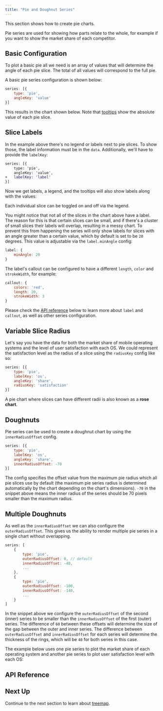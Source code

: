 ```yaml
---
title: "Pie and Doughnut Series"
---
```


This section shows how to create pie charts.

Pie series are used for showing how parts relate to the whole, for example if you want to show the market share of each competitor.

## Basic Configuration

To plot a basic pie all we need is an array of values that will determine the angle of each pie slice. The total of all values will correspond to the full pie.

A basic pie series configuration is shown below:

```js
series: [{
    type: 'pie',
    angleKey: 'value'
}]
```
This results in the chart shown below. Note that [tooltips](/charts-tooltips/) show the absolute value of each pie slice.

<chart-example title='Basic Pie Chart' name='basic-pie' type='generated'></chart-example>

## Slice Labels

In the example above there's no legend or labels next to pie slices. To show those, the label information must be in the `data`. Additionally, we'll have to provide the `labelKey`:

```diff
series: [{
    type: 'pie',
    angleKey: 'value',
+   labelKey: 'label'
}]
```

Now we get labels, a legend, and the tooltips will also show labels along with the values:

<chart-example title='Pie Chart with Labels' name='pie-labels' type='generated'></chart-example>

Each individual slice can be toggled on and off via the legend.

You might notice that not all of the slices in the chart above have a label. The reason for this is that certain slices can be small, and if there's a cluster of small slices their labels will overlap, resulting in a messy chart. To prevent this from happening the series will only show labels for slices with an angle greater than a certain value, which by default is set to be `20` degrees. This value is adjustable via the `label.minAngle` config:


```js
label: {
    minAngle: 20
}
```

The label's callout can be configured to have a different `length`, `color` and `strokeWidth`, for example:

```js
callout: {
    colors: 'red',
    length: 20,
    strokeWidth: 3
}
```

Please check the [API reference](#api-reference) below to learn more about `label` and `callout`, as well as other series configuration.

## Variable Slice Radius

Let's say you have the data for both the market share of mobile operating systems and the level of user satisfaction with each OS. We could represent the satisfaction level as the radius of a slice using the `radiusKey` config like so:

```js
series: [{
    type: 'pie',
    labelKey: 'os',
    angleKey: 'share',
    radiusKey: 'satisfaction'
}]
```

A pie chart where slices can have different radii is also known as a **rose chart**.

<chart-example title='Slices with Different Radii' name='slice-radius' type='generated'></chart-example>

## Doughnuts

Pie series can be used to create a doughnut chart by using the `innerRadiusOffset` config.

```js
series: [{
    type: 'pie',
    labelKey: 'os',
    angleKey: 'share',
    innerRadiusOffset: -70
}]
```

The config specifies the offset value from the maximum pie radius which all pie slices use by default (the maximum pie series radius is determined automatically by the chart depending on the chart's dimensions). `-70` in the snippet above means the inner radius of the series should be 70 pixels smaller than the maximum radius.

<chart-example title='Doughnut Chart' name='doughnut-chart' type='generated'></chart-example>

## Multiple Doughnuts

As well as the `innerRadiusOffset` we can also configure the `outerRadiusOffset`. This gives us the ability to render multiple pie series in a single chart without overlapping.

```js
series: [
    {
        type: 'pie',
        outerRadiusOffset: 0, // default
        innerRadiusOffset: -40,
        ...
    },
    {
        type: 'pie',
        outerRadiusOffset: -100,
        innerRadiusOffset: -140,
        ...
    }
]
```

In the snippet above we configure the `outerRadiusOffset` of the second (inner) series to be smaller than the `innerRadiusOffset` of the first (outer) series. The difference of `60` between these offsets will determine the size of the gap between the outer and inner series. The difference between `outerRadiusOffset` and `innerRadiusOffset` for each series will determine the thickness of the rings, which will be `40` for both series in this case.

The example below uses one pie series to plot the market share of each operating system and another pie series to plot user satisfaction level with each OS:

<chart-example title='Multi-Doughnut Chart' name='multi-doughnut' type='generated'></chart-example>

## API Reference

<api-documentation source='charts-api/api.json' section='pie' config='{ "showSnippets": true }'></api-documentation>

## Next Up

Continue to the next section to learn about [treemap](/treemap-series/).

